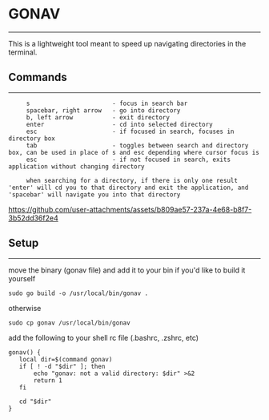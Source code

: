 # GONAV 
---

This is a lightweight tool meant to speed up navigating directories in the terminal. 

## Commands
---

```
     s                       - focus in search bar
     spacebar, right arrow   - go into directory
     b, left arrow           - exit directory
     enter                   - cd into selected directory
     esc                     - if focused in search, focuses in directory box
     tab                     - toggles between search and directory box, can be used in place of s and esc depending where cursor focus is
     esc                     - if not focused in search, exits application without changing directory

     when searching for a directory, if there is only one result 'enter' will cd you to that directory and exit the application, and 'spacebar' will navigate you into that directory
```

https://github.com/user-attachments/assets/b809ae57-237a-4e68-b8f7-3b52dd36f2e4

## Setup
--- 

move the binary (gonav file) and add it to your bin
if you'd like to build it yourself
```
sudo go build -o /usr/local/bin/gonav .
```

otherwise
```
sudo cp gonav /usr/local/bin/gonav 
```

add the following to your shell rc file (.bashrc, .zshrc, etc)
```
gonav() {
   local dir=$(command gonav)
   if [ ! -d "$dir" ]; then
       echo "gonav: not a valid directory: $dir" >&2
       return 1
   fi
   
   cd "$dir"
}
```
